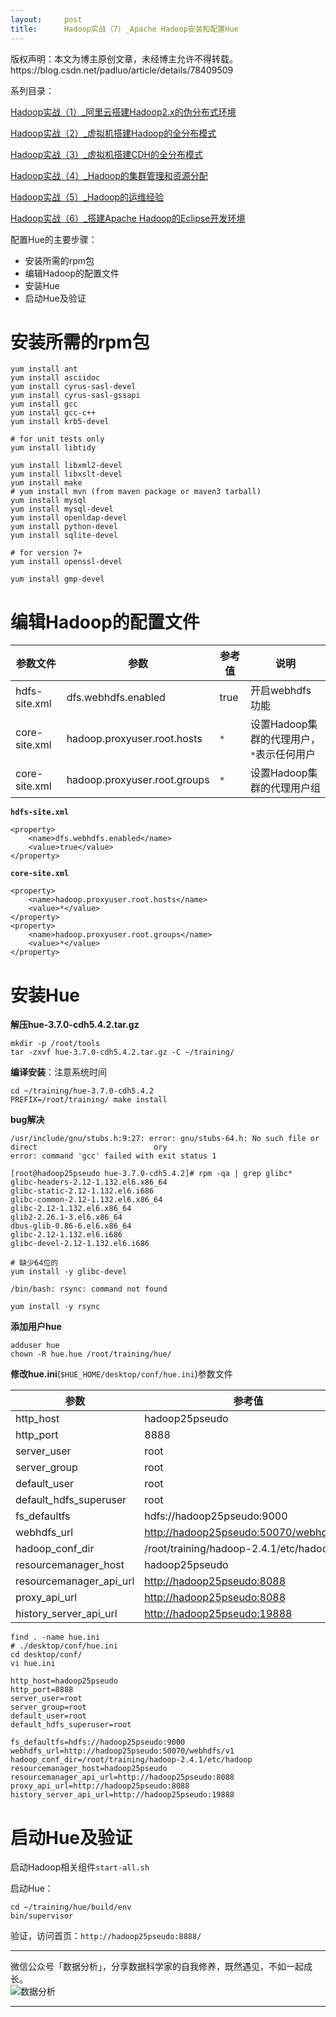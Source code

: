 ```yaml
---
layout:     post
title:      Hadoop实战（7）_Apache Hadoop安装和配置Hue
---
```

<div id="article_content" class="article_content clearfix csdn-tracking-statistics" data-pid="blog" data-mod="popu_307" data-dsm="post">
								<div class="article-copyright">
					版权声明：本文为博主原创文章，未经博主允许不得转载。					https://blog.csdn.net/padluo/article/details/78409509				</div>
								            <div id="content_views" class="markdown_views prism-atom-one-dark">
							<!-- flowchart 箭头图标 勿删 -->
							<svg xmlns="http://www.w3.org/2000/svg" style="display: none;"><path stroke-linecap="round" d="M5,0 0,2.5 5,5z" id="raphael-marker-block" style="-webkit-tap-highlight-color: rgba(0, 0, 0, 0);"></path></svg>
							<p>系列目录：</p>

<p><a href="http://blog.csdn.net/padluo/article/details/78236793" rel="nofollow" target="_blank">Hadoop实战（1）_阿里云搭建Hadoop2.x的伪分布式环境</a></p>

<p><a href="http://blog.csdn.net/padluo/article/details/78322222" rel="nofollow" target="_blank">Hadoop实战（2）_虚拟机搭建Hadoop的全分布模式</a></p>

<p><a href="http://blog.csdn.net/padluo/article/details/78334715" rel="nofollow" target="_blank">Hadoop实战（3）_虚拟机搭建CDH的全分布模式</a></p>

<p><a href="http://blog.csdn.net/padluo/article/details/78357977" rel="nofollow" target="_blank">Hadoop实战（4）_Hadoop的集群管理和资源分配</a></p>

<p><a href="http://blog.csdn.net/padluo/article/details/78384445" rel="nofollow" target="_blank">Hadoop实战（5）_Hadoop的运维经验</a></p>

<p><a href="http://blog.csdn.net/padluo/article/details/78391329" rel="nofollow" target="_blank">Hadoop实战（6）_搭建Apache Hadoop的Eclipse开发环境</a></p>

<p>配置Hue的主要步骤：</p>

<ul>
<li>安装所需的rpm包</li>
<li>编辑Hadoop的配置文件</li>
<li>安装Hue</li>
<li>启动Hue及验证</li>
</ul>

<h1 id="安装所需的rpm包">安装所需的rpm包</h1>



<pre class="prettyprint"><code class=" hljs cmake">yum <span class="hljs-keyword">install</span> ant
yum <span class="hljs-keyword">install</span> asciidoc
yum <span class="hljs-keyword">install</span> cyrus-sasl-devel
yum <span class="hljs-keyword">install</span> cyrus-sasl-gssapi
yum <span class="hljs-keyword">install</span> gcc
yum <span class="hljs-keyword">install</span> gcc-c++
yum <span class="hljs-keyword">install</span> krb5-devel

<span class="hljs-comment"># for unit tests only</span>
yum <span class="hljs-keyword">install</span> libtidy 

yum <span class="hljs-keyword">install</span> libxml2-devel
yum <span class="hljs-keyword">install</span> libxslt-devel
yum <span class="hljs-keyword">install</span> make
<span class="hljs-comment"># yum install mvn (from maven package or maven3 tarball)</span>
yum <span class="hljs-keyword">install</span> mysql
yum <span class="hljs-keyword">install</span> mysql-devel
yum <span class="hljs-keyword">install</span> openldap-devel
yum <span class="hljs-keyword">install</span> python-devel
yum <span class="hljs-keyword">install</span> sqlite-devel

<span class="hljs-comment"># for version 7+</span>
yum <span class="hljs-keyword">install</span> openssl-devel

yum <span class="hljs-keyword">install</span> gmp-devel</code></pre>



<h1 id="编辑hadoop的配置文件">编辑Hadoop的配置文件</h1>

<table>
<thead>
<tr>
  <th>参数文件</th>
  <th>参数</th>
  <th>参考值</th>
  <th>说明</th>
</tr>
</thead>
<tbody><tr>
  <td>hdfs-site.xml</td>
  <td>dfs.webhdfs.enabled</td>
  <td>true</td>
  <td>开启webhdfs功能</td>
</tr>
<tr>
  <td>core-site.xml</td>
  <td>hadoop.proxyuser.root.hosts</td>
  <td><code>*</code></td>
  <td>设置Hadoop集群的代理用户，<code>*</code>表示任何用户</td>
</tr>
<tr>
  <td>core-site.xml</td>
  <td>hadoop.proxyuser.root.groups</td>
  <td><code>*</code></td>
  <td>设置Hadoop集群的代理用户组</td>
</tr>
</tbody></table>


<p><strong><code>hdfs-site.xml</code></strong></p>



<pre class="prettyprint"><code class="language-xml hljs "><span class="hljs-tag">&lt;<span class="hljs-title">property</span>&gt;</span>
    <span class="hljs-tag">&lt;<span class="hljs-title">name</span>&gt;</span>dfs.webhdfs.enabled<span class="hljs-tag">&lt;/<span class="hljs-title">name</span>&gt;</span>
    <span class="hljs-tag">&lt;<span class="hljs-title">value</span>&gt;</span>true<span class="hljs-tag">&lt;/<span class="hljs-title">value</span>&gt;</span>
<span class="hljs-tag">&lt;/<span class="hljs-title">property</span>&gt;</span></code></pre>

<p><strong><code>core-site.xml</code></strong></p>



<pre class="prettyprint"><code class="language-xml hljs "><span class="hljs-tag">&lt;<span class="hljs-title">property</span>&gt;</span>
    <span class="hljs-tag">&lt;<span class="hljs-title">name</span>&gt;</span>hadoop.proxyuser.root.hosts<span class="hljs-tag">&lt;/<span class="hljs-title">name</span>&gt;</span>
    <span class="hljs-tag">&lt;<span class="hljs-title">value</span>&gt;</span>*<span class="hljs-tag">&lt;/<span class="hljs-title">value</span>&gt;</span>
<span class="hljs-tag">&lt;/<span class="hljs-title">property</span>&gt;</span>
<span class="hljs-tag">&lt;<span class="hljs-title">property</span>&gt;</span>
    <span class="hljs-tag">&lt;<span class="hljs-title">name</span>&gt;</span>hadoop.proxyuser.root.groups<span class="hljs-tag">&lt;/<span class="hljs-title">name</span>&gt;</span>
    <span class="hljs-tag">&lt;<span class="hljs-title">value</span>&gt;</span>*<span class="hljs-tag">&lt;/<span class="hljs-title">value</span>&gt;</span>
<span class="hljs-tag">&lt;/<span class="hljs-title">property</span>&gt;</span></code></pre>



<h1 id="安装hue">安装Hue</h1>

<p><strong>解压hue-3.7.0-cdh5.4.2.tar.gz</strong></p>



<pre class="prettyprint"><code class=" hljs lasso">mkdir <span class="hljs-attribute">-p</span> /root/tools
tar <span class="hljs-attribute">-zxvf</span> hue<span class="hljs-subst">-</span><span class="hljs-number">3.7</span><span class="hljs-number">.0</span><span class="hljs-attribute">-cdh5</span><span class="hljs-number">.4</span><span class="hljs-number">.2</span><span class="hljs-built_in">.</span>tar<span class="hljs-built_in">.</span>gz <span class="hljs-attribute">-C</span> ~/training<span class="hljs-subst">/</span></code></pre>

<p><strong>编译安装</strong>：注意系统时间</p>



<pre class="prettyprint"><code class=" hljs ruby">cd ~<span class="hljs-regexp">/training/hue</span>-<span class="hljs-number">3.7</span>.<span class="hljs-number">0</span>-cdh5.<span class="hljs-number">4.2</span>
<span class="hljs-constant">PREFIX</span>=<span class="hljs-regexp">/root/training</span><span class="hljs-regexp">/ make install</span></code></pre>

<p><strong>bug解决</strong></p>



<pre class="prettyprint"><code class=" hljs applescript">/usr/include/gnu/stubs.h:<span class="hljs-number">9</span>:<span class="hljs-number">27</span>: <span class="hljs-keyword">error</span>: gnu/stubs-<span class="hljs-number">64.</span>h: No such <span class="hljs-type">file</span> <span class="hljs-keyword">or</span> direct                          ory
<span class="hljs-keyword">error</span>: command 'gcc' failed <span class="hljs-keyword">with</span> <span class="hljs-keyword">exit</span> status <span class="hljs-number">1</span>

[root@hadoop25pseudo hue-<span class="hljs-number">3.7</span><span class="hljs-number">.0</span>-cdh5<span class="hljs-number">.4</span><span class="hljs-number">.2</span>]<span class="hljs-comment"># rpm -qa | grep glibc*</span>
glibc-headers-<span class="hljs-number">2.12</span>-<span class="hljs-number">1.132</span>.el6.x86_64
glibc-static-<span class="hljs-number">2.12</span>-<span class="hljs-number">1.132</span>.el6.i686
glibc-common-<span class="hljs-number">2.12</span>-<span class="hljs-number">1.132</span>.el6.x86_64
glibc-<span class="hljs-number">2.12</span>-<span class="hljs-number">1.132</span>.el6.x86_64
glib2-<span class="hljs-number">2.26</span><span class="hljs-number">.1</span>-<span class="hljs-number">3.</span>el6.x86_64
dbus-glib-<span class="hljs-number">0.86</span>-<span class="hljs-number">6.</span>el6.x86_64
glibc-<span class="hljs-number">2.12</span>-<span class="hljs-number">1.132</span>.el6.i686
glibc-devel-<span class="hljs-number">2.12</span>-<span class="hljs-number">1.132</span>.el6.i686

<span class="hljs-comment"># 缺少64位的</span>
yum install -y glibc-devel</code></pre>



<pre class="prettyprint"><code class=" hljs livecodeserver">/bin/bash: rsync: <span class="hljs-command"><span class="hljs-keyword">command</span> <span class="hljs-title">not</span> <span class="hljs-title">found</span></span>

yum install -y rsync</code></pre>

<p><strong>添加用户hue</strong></p>



<pre class="prettyprint"><code class=" hljs perl">adduser hue
<span class="hljs-keyword">chown</span> -R hue.hue /root/training/hue/</code></pre>

<p><strong>修改hue.ini</strong>(<code>$HUE_HOME/desktop/conf/hue.ini</code>)参数文件</p>

<table>
<thead>
<tr>
  <th>参数</th>
  <th>参考值</th>
</tr>
</thead>
<tbody><tr>
  <td>http_host</td>
  <td>hadoop25pseudo</td>
</tr>
<tr>
  <td>http_port</td>
  <td>8888</td>
</tr>
<tr>
  <td>server_user</td>
  <td>root</td>
</tr>
<tr>
  <td>server_group</td>
  <td>root</td>
</tr>
<tr>
  <td>default_user</td>
  <td>root</td>
</tr>
<tr>
  <td>default_hdfs_superuser</td>
  <td>root</td>
</tr>
<tr>
  <td>fs_defaultfs</td>
  <td>hdfs://hadoop25pseudo:9000</td>
</tr>
<tr>
  <td>webhdfs_url</td>
  <td><a href="http://hadoop25pseudo:50070/webhdfs/v1" rel="nofollow" target="_blank">http://hadoop25pseudo:50070/webhdfs/v1</a></td>
</tr>
<tr>
  <td>hadoop_conf_dir</td>
  <td>/root/training/hadoop-2.4.1/etc/hadoop</td>
</tr>
<tr>
  <td>resourcemanager_host</td>
  <td>hadoop25pseudo</td>
</tr>
<tr>
  <td>resourcemanager_api_url</td>
  <td><a href="http://hadoop25pseudo:8088" rel="nofollow" target="_blank">http://hadoop25pseudo:8088</a></td>
</tr>
<tr>
  <td>proxy_api_url</td>
  <td><a href="http://hadoop25pseudo:8088" rel="nofollow" target="_blank">http://hadoop25pseudo:8088</a></td>
</tr>
<tr>
  <td>history_server_api_url</td>
  <td><a href="http://hadoop25pseudo:19888" rel="nofollow" target="_blank">http://hadoop25pseudo:19888</a></td>
</tr>
</tbody></table>




<pre class="prettyprint"><code class=" hljs avrasm">find . -name hue<span class="hljs-preprocessor">.ini</span>
<span class="hljs-preprocessor"># ./desktop/conf/hue.ini</span>
cd desktop/conf/
vi hue<span class="hljs-preprocessor">.ini</span></code></pre>



<pre class="prettyprint"><code class=" hljs ini"><span class="hljs-setting">http_host=<span class="hljs-value">hadoop25pseudo</span></span>
<span class="hljs-setting">http_port=<span class="hljs-value"><span class="hljs-number">8888</span></span></span>
<span class="hljs-setting">server_user=<span class="hljs-value">root</span></span>
<span class="hljs-setting">server_group=<span class="hljs-value">root</span></span>
<span class="hljs-setting">default_user=<span class="hljs-value">root</span></span>
<span class="hljs-setting">default_hdfs_superuser=<span class="hljs-value">root</span></span>

<span class="hljs-setting">fs_defaultfs=<span class="hljs-value">hdfs://hadoop25pseudo:<span class="hljs-number">9000</span></span></span>
<span class="hljs-setting">webhdfs_url=<span class="hljs-value">http://hadoop25pseudo:<span class="hljs-number">50070</span>/webhdfs/v1</span></span>
<span class="hljs-setting">hadoop_conf_dir=<span class="hljs-value">/root/training/hadoop-<span class="hljs-number">2.4</span>.<span class="hljs-number">1</span>/etc/hadoop</span></span>
<span class="hljs-setting">resourcemanager_host=<span class="hljs-value">hadoop25pseudo</span></span>
<span class="hljs-setting">resourcemanager_api_url=<span class="hljs-value">http://hadoop25pseudo:<span class="hljs-number">8088</span></span></span>
<span class="hljs-setting">proxy_api_url=<span class="hljs-value">http://hadoop25pseudo:<span class="hljs-number">8088</span></span></span>
<span class="hljs-setting">history_server_api_url=<span class="hljs-value">http://hadoop25pseudo:<span class="hljs-number">19888</span></span></span></code></pre>



<h1 id="启动hue及验证">启动Hue及验证</h1>

<p>启动Hadoop相关组件<code>start-all.sh</code></p>

<p>启动Hue：</p>



<pre class="prettyprint"><code class=" hljs ruby">cd ~<span class="hljs-regexp">/training/hue</span><span class="hljs-regexp">/build/env</span>
bin/supervisor</code></pre>

<p>验证，访问首页：<code>http://hadoop25pseudo:8888/</code></p>

<hr>

<p>微信公众号「数据分析」，分享数据科学家的自我修养，既然遇见，不如一起成长。 <br>
<img src="https://img-blog.csdn.net/20171031234431279?watermark/2/text/aHR0cDovL2Jsb2cuY3Nkbi5uZXQvcGFkbHVv/font/5a6L5L2T/fontsize/400/fill/I0JBQkFCMA==/dissolve/70/gravity/SouthEast" alt="数据分析" title=""></p>

<hr>            </div>
						<link href="https://csdnimg.cn/release/phoenix/mdeditor/markdown_views-9e5741c4b9.css" rel="stylesheet">
                </div>